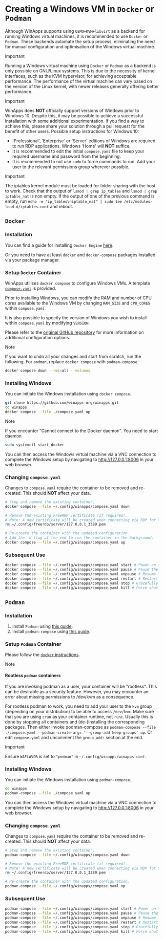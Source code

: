 # Creating a Windows VM in `Docker` or `Podman`
Although WinApps supports using `QEMU+KVM+libvirt` as a backend for running Windows virtual machines, it is recommended to use `Docker` or `Podman`. These backends automate the setup process, eliminating the need for manual configuration and optimisation of the Windows virtual machine.

> [!IMPORTANT]
> Running a Windows virtual machine using `Docker` or `Podman` as a backend is only possible on GNU/Linux systems. This is due to the necessity of kernel interfaces, such as the KVM hypervisor, for achieving acceptable performance. The performance of the virtual machine can vary based on the version of the Linux kernel, with newer releases generally offering better performance.

> [!IMPORTANT]
> WinApps does __NOT__ officially support versions of Windows prior to Windows 10. Despite this, it may be possible to achieve a successful installation with some additional experimentation. If you find a way to achieve this, please share your solution through a pull request for the benefit of other users.
> Possible setup instructions for Windows 10:
> - 'Professional', 'Enterprise' or 'Server' editions of Windows are required to run RDP applications. Windows 'Home' will __NOT__ suffice.
> - It is recommended to edit the initial `compose.yaml` file to keep your required username and password from the beginning.
> - It is recommended to not use `sudo` to force commands to run. Add your user to the relevant permissions group wherever possible.

> [!IMPORTANT]
> The iptables kernel module must be loaded for folder sharing with the host to work.
> Check that the output of `lsmod | grep ip_tables` and `lsmod | grep iptable_nat` is non empty.
> If the output of one of the previous command is empty, run `echo -e "ip_tables\niptable_nat" | sudo tee /etc/modules-load.d/iptables.conf` and reboot.

## `Docker`
### Installation
You can find a guide for installing `Docker Engine` [here](https://docs.docker.com/engine/install/).

Or you need to have at least `docker` and `docker-compose` packages installed via your package manager.

### Setup `Docker` Container
WinApps utilises `docker compose` to configure Windows VMs. A template [`compose.yaml`](../compose.yaml) is provided.

Prior to installing Windows, you can modify the RAM and number of CPU cores available to the Windows VM by changing `RAM_SIZE` and `CPU_CORES` within `compose.yaml`.

It is also possible to specify the version of Windows you wish to install within `compose.yaml` by modifying `VERSION`.

Please refer to the [original GitHub repository](https://github.com/dockur/windows) for more information on additional configuration options.

> [!NOTE]
> If you want to undo all your changes and start from scratch, run the following. For `podman`, replace `docker compose` with `podman-compose`.
> ```bash
> docker compose down --rmi=all --volumes
> ```

### Installing Windows
You can initiate the Windows installation using `docker compose`.
```bash
git clone https://github.com/winapps-org/winapps.git
cd winapps
docker compose --file ./compose.yaml up
```

> [!NOTE]
> If you encounter "Cannot connect to the Docker daemon". You need to start daemon 
> ```bash
> sudo systemctl start docker
> ```
> 
You can then access the Windows virtual machine via a VNC connection to complete the Windows setup by navigating to http://127.0.0.1:8006 in your web browser.

### Changing `compose.yaml`
Changes to `compose.yaml` require the container to be removed and re-created. This should __NOT__ affect your data.

```bash
# Stop and remove the existing container.
docker compose --file ~/.config/winapps/compose.yaml down

# Remove the existing FreeRDP certificate (if required).
# Note: A new certificate will be created when connecting via RDP for the first time.
rm ~/.config/freerdp/server/127.0.0.1_3389.pem

# Re-create the container with the updated configuration.
# Add the -d flag at the end to run the container in the background.
docker compose --file ~/.config/winapps/compose.yaml up
```

### Subsequent Use
```bash
docker compose --file ~/.config/winapps/compose.yaml start # Power on the Windows VM
docker compose --file ~/.config/winapps/compose.yaml pause # Pause the Windows VM
docker compose --file ~/.config/winapps/compose.yaml unpause # Resume the Windows VM
docker compose --file ~/.config/winapps/compose.yaml restart # Restart the Windows VM
docker compose --file ~/.config/winapps/compose.yaml stop # Gracefully shut down the Windows VM
docker compose --file ~/.config/winapps/compose.yaml kill # Force shut down the Windows VM
```

## `Podman`
### Installation
1. Install `Podman` using [this guide](https://podman.io/docs/installation).
2. Install `podman-compose` using [this guide](https://github.com/containers/podman-compose?tab=readme-ov-file#installation).

### Setup `Podman` Container
Please follow the [`docker` instructions](#setup-docker-container).

> [!NOTE]
> #### Rootless `podman` containers
> If you are invoking podman as a user, your container will be "rootless". This can be desirable as a security feature. However, you may encounter an error about missing permissions to /dev/kvm as a consequence.
>
> For rootless podman to work, you need to add your user to the `kvm` group (depending on your distribution) to be able to access `/dev/kvm`. Make sure that you are using `crun` as your container runtime, not `runc`. Usually this is done by stopping all containers and (de-)installing the corresponding packages. Then either invoke podman-compose as `podman-compose --file ./compose.yaml --podman-create-args '--group-add keep-groups' up`. Or edit `compose.yaml` and uncomment the `group_add:` section at the end.

> [!IMPORTANT]
> Ensure `WAFLAVOR` is set to `"podman"` in `~/.config/winapps/winapps.conf`.

### Installing Windows
You can initiate the Windows installation using `podman-compose`.
```bash
cd winapps
podman-compose --file ./compose.yaml up
```

You can then access the Windows virtual machine via a VNC connection to complete the Windows setup by navigating to http://127.0.0.1:8006 in your web browser.

### Changing `compose.yaml`
Changes to `compose.yaml` require the container to be removed and re-created. This should __NOT__ affect your data.

```bash
# Stop and remove the existing container.
podman-compose --file ~/.config/winapps/compose.yaml down

# Remove the existing FreeRDP certificate (if required).
# Note: A new certificate will be created when connecting via RDP for the first time.
rm ~/.config/freerdp/server/127.0.0.1_3389.pem

# Re-create the container with the updated configuration.
podman-compose --file ~/.config/winapps/compose.yaml up
```

### Subsequent Use
```bash
podman-compose --file ~/.config/winapps/compose.yaml start # Power on the Windows VM
podman-compose --file ~/.config/winapps/compose.yaml pause # Pause the Windows VM
podman-compose --file ~/.config/winapps/compose.yaml unpause # Resume the Windows VM
podman-compose --file ~/.config/winapps/compose.yaml restart # Restart the Windows VM
podman-compose --file ~/.config/winapps/compose.yaml stop # Gracefully shut down the Windows VM
podman-compose --file ~/.config/winapps/compose.yaml kill # Force shut down the Windows VM
```

